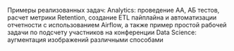 Примеры реализованных задач:
Analytics: проведение АА, АБ тестов, расчет метрики Retention, создание ETL пайплайна и автоматизации отчетности с использованием Airflow, а также пример простой рабочей задачи по подсчету участников на конференции
Data Science: аугментация изображений различными способами
